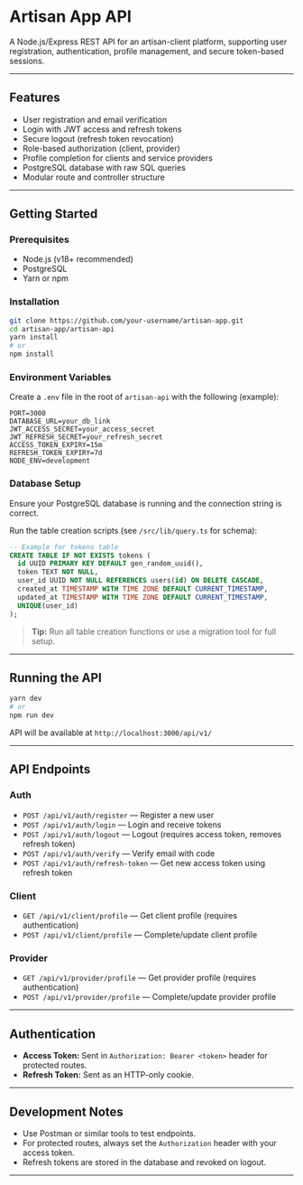 # Artisan App API

A Node.js/Express REST API for an artisan-client platform, supporting user registration, authentication, profile management, and secure token-based sessions.

---

## Features

- User registration and email verification
- Login with JWT access and refresh tokens
- Secure logout (refresh token revocation)
- Role-based authorization (client, provider)
- Profile completion for clients and service providers
- PostgreSQL database with raw SQL queries
- Modular route and controller structure

---

## Getting Started

### Prerequisites

- Node.js (v18+ recommended)
- PostgreSQL
- Yarn or npm

### Installation

```bash
git clone https://github.com/your-username/artisan-app.git
cd artisan-app/artisan-api
yarn install
# or
npm install
```

### Environment Variables

Create a `.env` file in the root of `artisan-api` with the following (example):

```
PORT=3000
DATABASE_URL=your_db_link
JWT_ACCESS_SECRET=your_access_secret
JWT_REFRESH_SECRET=your_refresh_secret
ACCESS_TOKEN_EXPIRY=15m
REFRESH_TOKEN_EXPIRY=7d
NODE_ENV=development
```

### Database Setup

Ensure your PostgreSQL database is running and the connection string is correct.

Run the table creation scripts (see `/src/lib/query.ts` for schema):

```sql
-- Example for tokens table
CREATE TABLE IF NOT EXISTS tokens (
  id UUID PRIMARY KEY DEFAULT gen_random_uuid(),
  token TEXT NOT NULL,
  user_id UUID NOT NULL REFERENCES users(id) ON DELETE CASCADE,
  created_at TIMESTAMP WITH TIME ZONE DEFAULT CURRENT_TIMESTAMP,
  updated_at TIMESTAMP WITH TIME ZONE DEFAULT CURRENT_TIMESTAMP,
  UNIQUE(user_id)
);
```

> **Tip:** Run all table creation functions or use a migration tool for full setup.

---

## Running the API

```bash
yarn dev
# or
npm run dev
```

API will be available at `http://localhost:3000/api/v1/`

---

## API Endpoints

### Auth

- `POST /api/v1/auth/register` — Register a new user
- `POST /api/v1/auth/login` — Login and receive tokens
- `POST /api/v1/auth/logout` — Logout (requires access token, removes refresh token)
- `POST /api/v1/auth/verify` — Verify email with code
- `POST /api/v1/auth/refresh-token` — Get new access token using refresh token

### Client

- `GET /api/v1/client/profile` — Get client profile (requires authentication)
- `POST /api/v1/client/profile` — Complete/update client profile

### Provider

- `GET /api/v1/provider/profile` — Get provider profile (requires authentication)
- `POST /api/v1/provider/profile` — Complete/update provider profile

---

## Authentication

- **Access Token:** Sent in `Authorization: Bearer <token>` header for protected routes.
- **Refresh Token:** Sent as an HTTP-only cookie.

---

## Development Notes

- Use Postman or similar tools to test endpoints.
- For protected routes, always set the `Authorization` header with your access token.
- Refresh tokens are stored in the database and revoked on logout.

---

##
